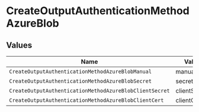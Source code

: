 # CreateOutputAuthenticationMethodAzureBlob


## Values

| Name                                                    | Value                                                   |
| ------------------------------------------------------- | ------------------------------------------------------- |
| `CreateOutputAuthenticationMethodAzureBlobManual`       | manual                                                  |
| `CreateOutputAuthenticationMethodAzureBlobSecret`       | secret                                                  |
| `CreateOutputAuthenticationMethodAzureBlobClientSecret` | clientSecret                                            |
| `CreateOutputAuthenticationMethodAzureBlobClientCert`   | clientCert                                              |